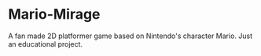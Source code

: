 # Mario-Mirage
A fan made 2D platformer game based on Nintendo's character Mario. Just an educational project.
